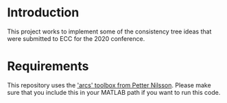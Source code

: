 # Introduction

This project works to implement some of the consistency tree ideas that were submitted to ECC for the 2020 conference.

# Requirements

This repository uses the ['arcs' toolbox from Petter Nilsson](https://github.com/pettni/arcs). Please make sure that you include this in your MATLAB path if you want to run this code.
